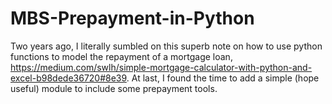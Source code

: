 # MBS-Prepayment-in-Python
Two years ago, I literally sumbled on this superb note on how to use python functions to model the repayment of a mortgage loan, https://medium.com/swlh/simple-mortgage-calculator-with-python-and-excel-b98dede36720#8e39. At last, I found the time to add a simple (hope useful) module to include some prepayment tools.   
